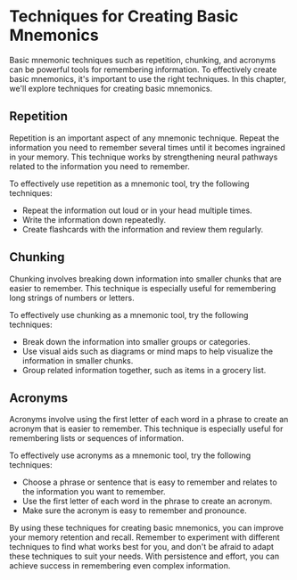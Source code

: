 # Techniques for Creating Basic Mnemonics

Basic mnemonic techniques such as repetition, chunking, and acronyms can be powerful tools for remembering information. To effectively create basic mnemonics, it's important to use the right techniques. In this chapter, we'll explore techniques for creating basic mnemonics.

Repetition
----------

Repetition is an important aspect of any mnemonic technique. Repeat the information you need to remember several times until it becomes ingrained in your memory. This technique works by strengthening neural pathways related to the information you need to remember.

To effectively use repetition as a mnemonic tool, try the following techniques:

* Repeat the information out loud or in your head multiple times.
* Write the information down repeatedly.
* Create flashcards with the information and review them regularly.

Chunking
--------

Chunking involves breaking down information into smaller chunks that are easier to remember. This technique is especially useful for remembering long strings of numbers or letters.

To effectively use chunking as a mnemonic tool, try the following techniques:

* Break down the information into smaller groups or categories.
* Use visual aids such as diagrams or mind maps to help visualize the information in smaller chunks.
* Group related information together, such as items in a grocery list.

Acronyms
--------

Acronyms involve using the first letter of each word in a phrase to create an acronym that is easier to remember. This technique is especially useful for remembering lists or sequences of information.

To effectively use acronyms as a mnemonic tool, try the following techniques:

* Choose a phrase or sentence that is easy to remember and relates to the information you want to remember.
* Use the first letter of each word in the phrase to create an acronym.
* Make sure the acronym is easy to remember and pronounce.

By using these techniques for creating basic mnemonics, you can improve your memory retention and recall. Remember to experiment with different techniques to find what works best for you, and don't be afraid to adapt these techniques to suit your needs. With persistence and effort, you can achieve success in remembering even complex information.
